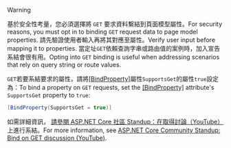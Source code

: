 > [!WARNING]
> <span data-ttu-id="df4f8-101">基於安全性考量，您必須選擇將 `GET` 要求資料繫結到頁面模型屬性。</span><span class="sxs-lookup"><span data-stu-id="df4f8-101">For security reasons, you must opt in to binding `GET` request data to page model properties.</span></span> <span data-ttu-id="df4f8-102">請先驗證使用者輸入再將其對應至屬性。</span><span class="sxs-lookup"><span data-stu-id="df4f8-102">Verify user input before mapping it to properties.</span></span> <span data-ttu-id="df4f8-103">當定址`GET`依賴查詢字串或路由值的案例時，加入宣告系結會很有用。</span><span class="sxs-lookup"><span data-stu-id="df4f8-103">Opting into `GET` binding is useful when addressing scenarios that rely on query string or route values.</span></span>
>
> <span data-ttu-id="df4f8-104">`GET`若要系結要求的屬性，請將[[BindProperty]](xref:Microsoft.AspNetCore.Mvc.BindPropertyAttribute)屬性`SupportsGet`的屬性`true`設定為：</span><span class="sxs-lookup"><span data-stu-id="df4f8-104">To bind a property on `GET` requests, set the [[BindProperty]](xref:Microsoft.AspNetCore.Mvc.BindPropertyAttribute) attribute's `SupportsGet` property to `true`:</span></span>
>
> ```csharp
> [BindProperty(SupportsGet = true)]
> ```
>
> <span data-ttu-id="df4f8-105">如需詳細資訊， [請參閱 ASP.NET Core 社區 Standup：在取得討論（YouTube）](https://www.youtube.com/watch?v=p7iHB9V-KVU&feature=youtu.be&t=54m27s)上進行系結。</span><span class="sxs-lookup"><span data-stu-id="df4f8-105">For more information, see [ASP.NET Core Community Standup: Bind on GET discussion (YouTube)](https://www.youtube.com/watch?v=p7iHB9V-KVU&feature=youtu.be&t=54m27s).</span></span>
